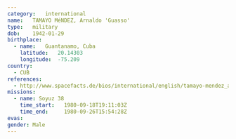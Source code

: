 ```yaml
---
category:	international
name:	TAMAYO MéNDEZ, Arnaldo 'Guasso'
type:	military
dob:	1942-01-29
birthplace:
  - name:	Guantanamo, Cuba
    latitude:	20.14303
    longitude:	-75.209
country:
  - CUB
references:
  - http://www.spacefacts.de/bios/international/english/tamayo-mendez_arnaldo.htm
missions:
  - name: Soyuz 38
    time_start:   1980-09-18T19:11:03Z
    time_end:     1980-09-26T15:54:28Z
evas:
gender:	Male
---
```

